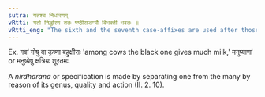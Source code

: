 ```yaml
---
sutra: यतश्च निर्धारणम्
vRtti: यतो निर्द्धारण ततः षष्ठीसप्तम्यौ विभक्ती भवतः ॥
vRtti_eng: "The sixth and the seventh case-affixes are used after those words from which specification is made, (as of an individual from the whole class)."
---
```

Ex. गवां गोषु वा कृष्णा बहुक्षीराः 'among cows the black one gives much milk,' मनुष्याणां or मनुष्येषु क्षत्रियः शूरतमः.

A _nirdharana_ or specification is made by separating one from the many by reason of its genus, quality and action (II. 2. 10).

